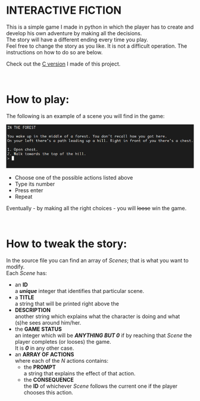 # INTERACTIVE FICTION

This is a simple game I made in python in which the player has to create and develop his own adventure by making all the decisions.<br>
The story will have a different ending every time you play.<br>
Feel free to change the story as you like. It is not a difficult operation. The instructions on how to do so are below.<br>

Check out the [C version](https://github.com/earendelmir/interactive-fiction-c) I made of this project.

<p>&nbsp;</p>

# How to play:
The following is an example of a scene you will find in the game:

![alt text](demo.png "Game Demo")
+ Choose one of the possible actions listed above
+ Type its number
+ Press enter
+ Repeat

Eventually - by making all the right choices - you will ~~loose~~ win the game.

<p>&nbsp;</p>

# How to tweak the story:
In the source file you can find an array of _Scenes_; that is what you want to modify.<br>
Each _Scene_ has:
+ an **ID**<br>
a **_unique_** integer that identifies that particular scene.
+ a **TITLE**<br>
a string that will be printed right above the
+ **DESCRIPTION**<br>
another string which explains what the character is doing and what (s)he sees around him/her.
+ the **GAME STATUS**<br>
an integer which will be **_ANYTHING BUT 0_** if by reaching that _Scene_ the player completes (or looses) the game.<br>
It is **_0_** in any other case.
+ an **ARRAY OF ACTIONS**<br>
where each of the _N_ actions contains:
  + the **PROMPT**<br>
	a string that explains the effect of that action.
  + the **CONSEQUENCE**<br>
	the **ID** of whichever _Scene_ follows the current one if the player chooses this action.
